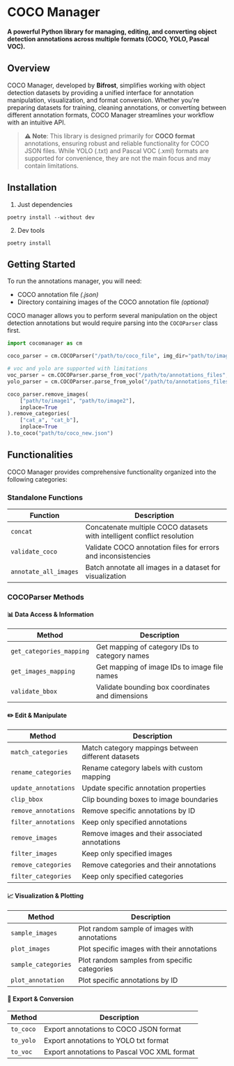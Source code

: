 # COCO Manager

**A powerful Python library for managing, editing, and converting object detection annotations across multiple formats (COCO, YOLO, Pascal VOC).**

## Overview

COCO Manager, developed by **Bifrost**, simplifies working with object detection datasets by providing a unified interface for annotation manipulation, visualization, and format conversion. Whether you're preparing datasets for training, cleaning annotations, or converting between different annotation formats, COCO Manager streamlines your workflow with an intuitive API.

> **⚠️ Note**: This library is designed primarily for **COCO format** annotations, ensuring robust and reliable functionality for COCO JSON files. While YOLO (.txt) and Pascal VOC (.xml) formats are supported for convenience, they are not the main focus and may contain limitations.


## Installation
1. Just dependencies
```
poetry install --without dev
```

2. Dev tools
```
poetry install
```


## Getting Started
To run the annotations manager, you will need:
- COCO annotation file _(.json)_
- Directory containing images of the COCO annotation file _(optional)_

COCO manager allows you to perform several manipulation on the object detection annotations but would require parsing into the `COCOParser` class first.
```python
import cocomanager as cm

coco_parser = cm.COCOParser("/path/to/coco_file", img_dir="path/to/images")

# voc and yolo are supported with limitations
voc_parser = cm.COCOParser.parse_from_voc("/path/to/annotations_files", img_dir="path/to/images")
yolo_parser = cm.COCOParser.parse_from_yolo("/path/to/annotations_files", img_dir="path/to/images")

coco_parser.remove_images(
    ["path/to/image1", "path/to/image2"],
    inplace=True
).remove_categories(
    ["cat_a", "cat_b"],
    inplace=True
).to_coco("path/to/coco_new.json")
```

## Functionalities

COCO Manager provides comprehensive functionality organized into the following categories:

### Standalone Functions
| Function | Description |
|----------|-------------|
| `concat` | Concatenate multiple COCO datasets with intelligent conflict resolution |
| `validate_coco` | Validate COCO annotation files for errors and inconsistencies |
| `annotate_all_images` | Batch annotate all images in a dataset for visualization |

### COCOParser Methods

#### 📊 Data Access & Information
| Method | Description |
|--------|-------------|
| `get_categories_mapping` | Get mapping of category IDs to category names |
| `get_images_mapping` | Get mapping of image IDs to image file names |
| `validate_bbox` | Validate bounding box coordinates and dimensions |

#### ✏️ Edit & Manipulate
| Method | Description |
|--------|-------------|
| `match_categories` | Match category mappings between different datasets |
| `rename_categories` | Rename category labels with custom mapping |
| `update_annotations` | Update specific annotation properties |
| `clip_bbox` | Clip bounding boxes to image boundaries |
| `remove_annotations` | Remove specific annotations by ID |
| `filter_annotations` | Keep only specified annotations |
| `remove_images` | Remove images and their associated annotations |
| `filter_images` | Keep only specified images |
| `remove_categories` | Remove categories and their annotations |
| `filter_categories` | Keep only specified categories |

#### 📈 Visualization & Plotting
| Method | Description |
|--------|-------------|
| `sample_images` | Plot random sample of images with annotations |
| `plot_images` | Plot specific images with their annotations |
| `sample_categories` | Plot random samples from specific categories |
| `plot_annotation` | Plot specific annotations by ID |

#### 💾 Export & Conversion
| Method | Description |
|--------|-------------|
| `to_coco` | Export annotations to COCO JSON format |
| `to_yolo` | Export annotations to YOLO txt format |
| `to_voc` | Export annotations to Pascal VOC XML format |
